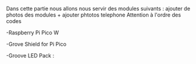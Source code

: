 Dans cette partie nous allons nous servir des modules suivants :
ajouter de photos des modules + ajouter phtotos telephone
Attention à l'ordre des codes

-Raspberry Pi Pico W


-Grove Shield for Pi Pico


-Groove LED Pack :




